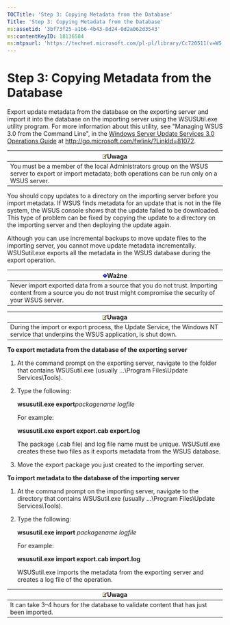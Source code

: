 ```yaml
---
TOCTitle: 'Step 3: Copying Metadata from the Database'
Title: 'Step 3: Copying Metadata from the Database'
ms:assetid: '3bf73f25-a1b6-4b43-8d24-0d2a062d3543'
ms:contentKeyID: 18136584
ms:mtpsurl: 'https://technet.microsoft.com/pl-pl/library/Cc720511(v=WS.10)'
---
```


Step 3: Copying Metadata from the Database
==========================================

Export update metadata from the database on the exporting server and import it into the database on the importing server using the WSUSUtil.exe utility program. For more information about this utility, see "Managing WSUS 3.0 from the Command Line", in the [Windows Server Update Services 3.0 Operations Guide](http://go.microsoft.com/fwlink/?linkid=81072) at http://go.microsoft.com/fwlink/?LinkId=81072.

| ![](images/Cc720511.note(WS.10).gif)Uwaga                                                                                    |
|-----------------------------------------------------------------------------------------------------------------------------------------------------------|
| You must be a member of the local Administrators group on the WSUS server to export or import metadata; both operations can be run only on a WSUS server. |

You should copy updates to a directory on the importing server before you import metadata. If WSUS finds metadata for an update that is not in the file system, the WSUS console shows that the update failed to be downloaded. This type of problem can be fixed by copying the update to a directory on the importing server and then deploying the update again.

Although you can use incremental backups to move update files to the importing server, you cannot move update metadata incrementally. WSUSutil.exe exports all the metadata in the WSUS database during the export operation.

| ![](images/Cc720511.Important(WS.10).gif)Ważne                                                                                         |
|---------------------------------------------------------------------------------------------------------------------------------------------------------------------|
| Never import exported data from a source that you do not trust. Importing content from a source you do not trust might compromise the security of your WSUS server. |

| ![](images/Cc720511.note(WS.10).gif)Uwaga                                                             |
|------------------------------------------------------------------------------------------------------------------------------------|
| During the import or export process, the Update Service, the Windows NT service that underpins the WSUS application, is shut down. |

**To export metadata from the database of the exporting server**
1.  At the command prompt on the exporting server, navigate to the folder that contains WSUSutil.exe (usually …\\Program Files\\Update Services\\Tools).

2.  Type the following:

    **wsusutil.exe export***packagename logfile*

    For example:

    **wsusutil.exe export export.cab export.log**

    The package (.cab file) and log file name must be unique. WSUSutil.exe creates these two files as it exports metadata from the WSUS database.

3.  Move the export package you just created to the importing server.

**To import metadata to the database of the importing server**
1.  At the command prompt on the importing server, navigate to the directory that contains WSUSutil.exe (usually …\\Program Files\\Update Services\\Tools).

2.  Type the following:

    **wsusutil.exe import** *packagename logfile*

    For example:

    **wsusutil.exe import export.cab import.log**

    WSUSutil.exe imports the metadata from the exporting server and creates a log file of the operation.

| ![](images/Cc720511.note(WS.10).gif)Uwaga                  |
|-----------------------------------------------------------------------------------------|
| It can take 3–4 hours for the database to validate content that has just been imported. |
